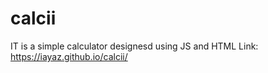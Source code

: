 # calcii
IT is a simple calculator designesd using JS and HTML
Link: https://iayaz.github.io/calcii/
